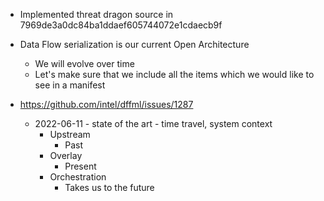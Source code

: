 - Implemented threat dragon source in 7969de3a0dc84ba1ddaef605744072e1cdaecb9f
- Data Flow serialization is our current Open Architecture
  - We will evolve over time
  - Let's make sure that we include all the items which we would like to see in a manifest

- https://github.com/intel/dffml/issues/1287
  - 2022-06-11 - state of the art - time travel, system context
    - Upstream
      - Past
    - Overlay
      - Present
    - Orchestration
      - Takes us to the future